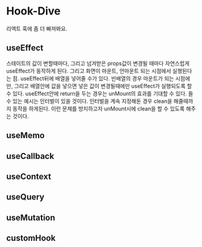 # Hook-Dive
리액트 훅에 좀 더 빠져봐요. 


## useEffect
  스테이트의 값이 변할때마다, 그리고 넘겨받은 props값이 변경될 때마다 자연스럽게 useEffect가 동작하게 된다. 그리고 화면이 마운트, 언마운트 되는 시점에서 실행된다는 점. useEffect뒤에 배열을 넣어줄 수가 있다. 빈배열의 경우 마운트가 되는 시점에만, 그리고 배열안에 값을 넣으면 넣은 값이 변경될때에만 useEffect가 실행되도록 할 수 있다. useEffect안에 return을 두는 경우는 unMount의 효과를 기대할 수 있다. 들 수 있는 예시는 인터벌이 있을 것이다. 인터벌을 계속 지정해둔 경우 clean을 해줄때까지 동작을 하게된다. 이런 문제를 방지하고자 unMount시에 clean을 할 수 있도록 해주는 것이다.
  
  
## useMemo

## useCallback

## useContext

## useQuery

## useMutation

## customHook
